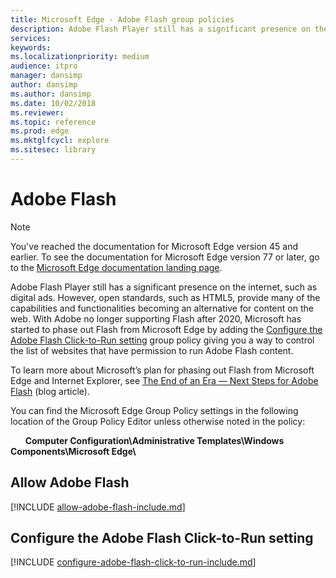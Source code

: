 ```yaml
---
title: Microsoft Edge - Adobe Flash group policies
description: Adobe Flash Player still has a significant presence on the internet, such as digital ads. However, open standards, such as HTML5, provide many of the capabilities and functionalities becoming an alternative for content on the web. With Adobe no longer supporting Flash after 2020, Microsoft has started to phase out Flash from Microsoft Edge by adding the Configure the Adobe Flash Click-to-Run setting group policy giving you a way to control the list of websites that have permission to run Adobe Flash content.
services: 
keywords: 
ms.localizationpriority: medium
audience: itpro
manager: dansimp
author: dansimp
ms.author: dansimp
ms.date: 10/02/2018
ms.reviewer: 
ms.topic: reference
ms.prod: edge
ms.mktglfcycl: explore
ms.sitesec: library
---
```


# Adobe Flash 

> [!NOTE]
> You've reached the documentation for Microsoft Edge version 45 and earlier. To see the documentation for Microsoft Edge version 77 or later, go to the [Microsoft Edge documentation landing page](https://docs.microsoft.com/DeployEdge/index?).

Adobe Flash Player still has a significant presence on the internet, such as digital ads. However, open standards, such as HTML5, provide many of the capabilities and functionalities becoming an alternative for content on the web. With Adobe no longer supporting Flash after 2020, Microsoft has started to phase out Flash from Microsoft Edge by adding the [Configure the Adobe Flash Click-to-Run setting](#configure-the-adobe-flash-click-to-run-setting) group policy giving you a way to control the list of websites that have permission to run Adobe Flash content.

To learn more about Microsoft’s plan for phasing out Flash from Microsoft Edge and Internet Explorer, see [The End of an Era — Next Steps for Adobe Flash]( https://blogs.windows.com/msedgedev/2017/07/25/flash-on-windows-timeline/#3Bcc3QjRw0l7XsZ4.97) (blog article). 


You can find the Microsoft Edge Group Policy settings in the following location of the Group Policy Editor unless otherwise noted in the policy:

&nbsp;&nbsp;&nbsp;&nbsp;&nbsp;&nbsp;**Computer Configuration\\Administrative Templates\\Windows Components\\Microsoft Edge\\**

## Allow Adobe Flash 
[!INCLUDE [allow-adobe-flash-include.md](../includes/allow-adobe-flash-include.md)]


## Configure the Adobe Flash Click-to-Run setting
[!INCLUDE [configure-adobe-flash-click-to-run-include.md](../includes/configure-adobe-flash-click-to-run-include.md)]

